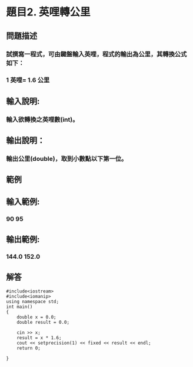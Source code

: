 # 題目2. 英哩轉公里
## 問題描述
###  試撰寫一程式，可由鍵盤輸入英哩，程式的輸出為公里，其轉換公式如下：
###  1 英哩= 1.6 公里
## 輸入說明:
### 輸入欲轉換之英哩數(int)。
## 輸出說明：
### 輸出公里(double)，取到小數點以下第一位。
## 範例

## 輸入範例:
### 90 95
## 輸出範例:
### 144.0 152.0

## 解答
``` 
#include<iostream>
#include<iomanip>
using namespace std;
int main()
{
	double x = 0.0;
	double result = 0.0;

	cin >> x;
	result = x * 1.6;
	cout << setprecision(1) << fixed << result << endl;
	return 0;

}
``` 





